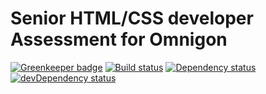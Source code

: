 # Senior HTML/CSS developer Assessment for Omnigon

[![Greenkeeper badge](https://badges.greenkeeper.io/rogatnev-nikita/omnigon-test.svg)](https://greenkeeper.io/)
[![Build status][travis-image]][travis-url] [![Dependency status][dependency-image]][dependency-url] [![devDependency status][dev-dependency-image]][dev-dependency-url]

[travis-image]: https://travis-ci.org/rogatnev-nikita/omnigon-test.svg?branch=master
[travis-url]: https://travis-ci.org/rogatnev-nikita/omnigon-test

[dependency-image]: https://david-dm.org/rogatnev-nikita/omnigon-test.svg?style=flat-square
[dependency-url]: https://david-dm.org/rogatnev-nikita/omnigon-test

[dev-dependency-image]: https://david-dm.org/rogatnev-nikita/omnigon-test/dev-status.svg?style=flat-square
[dev-dependency-url]: https://david-dm.org/rogatnev-nikita/omnigon-test#info=devDependencies
